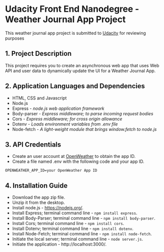# Udacity Front End Nanodegree - Weather Journal App Project

This weather journal app project is submitted to [Udacity](https://www.udacity.com/ "Udacity") for reviewing purposes

## 1. Project Description

This project requires you to create an asynchronous web app that uses Web API and user data to dynamically update the UI for a Weather Journal App.

## 2. Application Languages and Dependencies

* HTML, CSS and Javascript
* Node.js
* Express - *node.js web application framework*
* Body-parser - *Express middleware; to parse incoming request bodies*
* Cors - *Express middleware; for cross origin allowance*
* Dotenv - *Loads environment variables from .env file*
* Node-fetch - *A light-weight module that brings window.fetch to node.js*

## 3. API Credentials

* Create an user account at [OpenWeather](https://openweathermap.org/ "OpenWeather") to obtain the app ID.
* Create a file named .env with the following code and your app ID.
```
OPENWEATHER_APP_ID=your OpenWeather App ID
```

## 4. Installation Guide

* Download the app zip file.
* Unzip it from the desktop.
* Install node.js - https://nodejs.org/.
* Install Express; terminal command line - `npm install express`.
* Install Body-Parser; terminal command line - `npm install body-parser`.
* Install Cors; terminal command line - `npm install cors`.
* Install Dotenv; terminal command line - `npm install dotenv`.
* Install Node-Fetch; terminal command line - `npm install node-fetch`.
* Initiate the local server; terminal command line - `node server.js`.
* Initiate the application - http://localhost:3000/.


